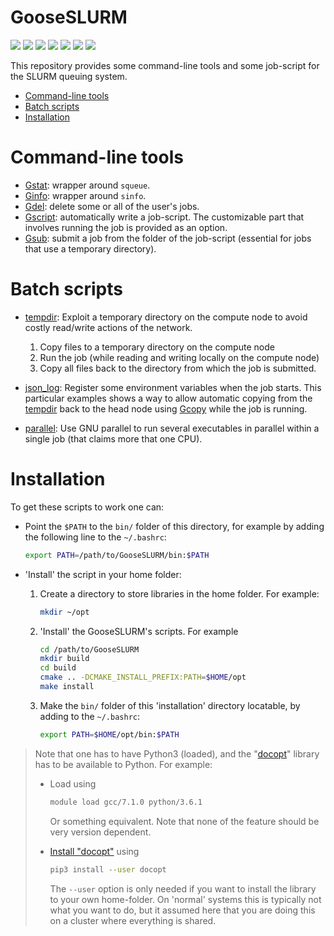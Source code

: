 # GooseSLURM

[![](https://img.shields.io/badge/license-MIT-brightgreen.svg)](LICENSE) 
[![](https://img.shields.io/badge/warranty-no-red.svg)](LICENSE) 
[![](https://img.shields.io/badge/download-.zip-lightgray.svg)](https://github.com/tdegeus/GooseSLURM/zipball/master) 
[![](https://img.shields.io/badge/download-.tar.gz-lightgray.svg)](https://github.com/tdegeus/GooseSLURM/tarball/master) 
[![](https://img.shields.io/badge/contact-tom@geus.me-blue.svg)](mailto:tom@geus.me) 
[![](https://img.shields.io/badge/contact-www.geus.me-blue.svg)](http://www.geus.me) 
[![](https://img.shields.io/badge/GitHub-tdegeus/GooseSLURM-blue.svg)](https://github.com/tdegeus/GooseSLURM)

This repository provides some command-line tools and some job-script for the SLURM queuing system.

<!-- MarkdownTOC -->

- [Command-line tools](#command-line-tools)
- [Batch scripts](#batch-scripts)
- [Installation](#installation)

<!-- /MarkdownTOC -->

# Command-line tools

* [Gstat](bin/Gstat): wrapper around `squeue`.
* [Ginfo](bin/Ginfo): wrapper around `sinfo`.
* [Gdel](bin/Gdel): delete some or all of the user's jobs.
* [Gscript](bin/Gscript): automatically write a job-script. The customizable part that involves running the job is provided as an option.
* [Gsub](bin/Gsub): submit a job from the folder of the job-script (essential for jobs that use a temporary directory).

# Batch scripts

* [tempdir](examples/tempdir): Exploit a temporary directory on the compute node to avoid costly read/write actions of the network.

    1.   Copy files to a temporary directory on the compute node
    2.   Run the job (while reading and writing locally on the compute node)
    3.   Copy all files back to the directory from which the job is submitted.

* [json_log](examples/json_log): Register some environment variables when the job starts. This particular examples shows a way to allow automatic copying from the [tempdir](examples/tempdir) back to the head node using [Gcopy](bin/Gcopy) while the job is running.

* [parallel](examples/parallel): Use GNU parallel to run several executables in parallel within a single job (that claims more that one CPU).

# Installation

To get these scripts to work one can:

-   Point the `$PATH` to the `bin/` folder of this directory, for example by adding the following line to the `~/.bashrc`:
  
    ```bash
    export PATH=/path/to/GooseSLURM/bin:$PATH
    ```
-   'Install' the script in your home folder:
  
    1.  Create a directory to store libraries in the home folder. For example:
  
        ```bash
        mkdir ~/opt
        ```

    2.  'Install' the GooseSLURM's scripts. For example
  
        ```bash
        cd /path/to/GooseSLURM
        mkdir build
        cd build
        cmake .. -DCMAKE_INSTALL_PREFIX:PATH=$HOME/opt
        make install
        ```
     
    3.  Make the `bin/` folder of this 'installation' directory locatable, by adding to the `~/.bashrc`:
 
        ```bash
        export PATH=$HOME/opt/bin:$PATH
        ```

> Note that one has to have Python3 (loaded), and the "[docopt](http://docopt.org)" library has to be available to Python. For example:
> 
> *   Load using
>  
>      ```bash
>      module load gcc/7.1.0 python/3.6.1
>      ```
>
>      Or something equivalent. Note that none of the feature should be very version dependent.
>      
> *    [Install "docopt"](https://pypi.python.org/pypi/docopt/) using
> 
>      ```bash
>      pip3 install --user docopt
>      ```
>
>      The `--user` option is only needed if you want to install the library to your own home-folder. On 'normal' systems this is typically not what you want to do, but it assumed here that you are doing this on a cluster where everything is shared.
